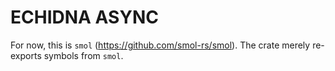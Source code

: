 # ECHIDNA ASYNC

For now, this is `smol` (https://github.com/smol-rs/smol). The crate merely re-exports symbols from `smol`.